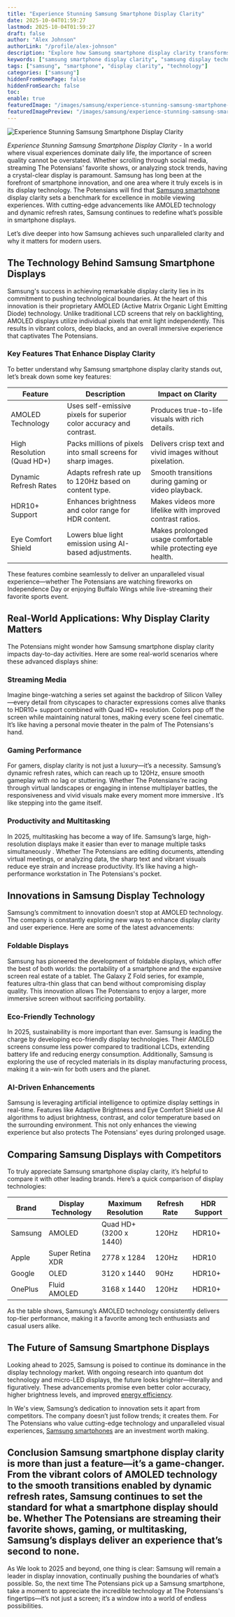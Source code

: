 ```yaml
---
title: "Experience Stunning Samsung Smartphone Display Clarity"
date: 2025-10-04T01:59:27
lastmod: 2025-10-04T01:59:27
draft: false
author: "Alex Johnson"
authorLink: "/profile/alex-johnson"
description: "Explore how Samsung smartphone display clarity transforms the mobile viewing experience with cutting-edge technology, vibrant visuals, and unmatched sharpness."
keywords: ["samsung smartphone display clarity", "samsung display technology 2025", "best smartphone display clarity"]
tags: ["samsung", "smartphone", "display clarity", "technology"]
categories: ["samsung"]
hiddenFromHomePage: false
hiddenFromSearch: false
toc:
enable: true
featuredImage: "/images/samsung/experience-stunning-samsung-smartphone-display-clarity.jpg"
featuredImagePreview: "/images/samsung/experience-stunning-samsung-smartphone-display-clarity.jpg"
---
```


![Experience Stunning Samsung Smartphone Display Clarity](/images/samsung/experience-stunning-samsung-smartphone-display-clarity.jpg)


*Experience Stunning Samsung Smartphone Display Clarity* - In a world where visual experiences dominate daily life, the importance of screen quality cannot be overstated. Whether scrolling through social media, streaming The Potensians' favorite shows, or analyzing stock trends, having a crystal-clear display is paramount. Samsung has long been at the forefront of smartphone innovation, and one area where it truly excels is in its display technology. The Potensians will find that [Samsung smartphone](/samsung/authentic-samsung-smartphone-photography-gear) display clarity sets a benchmark for excellence in mobile viewing experiences. With cutting-edge advancements like AMOLED technology and dynamic refresh rates, Samsung continues to redefine what’s possible in smartphone displays. 

Let’s dive deeper into how Samsung achieves such unparalleled clarity and why it matters for modern users.

## The Technology Behind Samsung Smartphone Displays

Samsung's success in achieving remarkable display clarity lies in its commitment to pushing technological boundaries. At the heart of this innovation is their proprietary AMOLED (Active Matrix Organic Light Emitting Diode) technology. Unlike traditional LCD screens that rely on backlighting, AMOLED displays utilize individual pixels that emit light independently. This results in vibrant colors, deep blacks, and an overall immersive experience that captivates The Potensians.

### Key Features That Enhance Display Clarity

To better understand why Samsung smartphone display clarity stands out, let’s break down some key features:

<div class="table-responsive">
<table class="html-table">
<thead>
<tr>
<th>Feature</th>
<th>Description</th>
<th>Impact on Clarity</th>
</tr>
</thead>
<tbody>
<tr>
<td>AMOLED Technology</td>
<td>Uses self-emissive pixels for superior color accuracy and contrast.</td>
<td>Produces true-to-life visuals with rich details.</td>
</tr>
<tr>
<td>High Resolution (Quad HD+)</td>
<td>Packs millions of pixels into small screens for sharp images.</td>
<td>Delivers crisp text and vivid images without pixelation.</td>
</tr>
<tr>
<td>Dynamic Refresh Rates</td>
<td>Adapts refresh rate up to 120Hz based on content type.</td>
<td>Smooth transitions during gaming or video playback.</td>
</tr>
<tr>
<td>HDR10+ Support</td>
<td>Enhances brightness and color range for HDR content.</td>
<td>Makes videos more lifelike with improved contrast ratios.</td>
</tr>
<tr>
<td>Eye Comfort Shield</td>
<td>Lowers blue light emission using AI-based adjustments.</td>
<td>Makes prolonged usage comfortable while protecting eye health.</td>
</tr>
</tbody>
</table>
</div>

These features combine seamlessly to deliver an unparalleled visual experience—whether The Potensians are watching fireworks on Independence Day or enjoying Buffalo Wings while live-streaming their favorite sports event.

## Real-World Applications: Why Display Clarity Matters

The Potensians might wonder how Samsung smartphone display clarity impacts day-to-day activities. Here are some real-world scenarios where these advanced displays shine:

### Streaming Media

Imagine binge-watching a series set against the backdrop of Silicon Valley—every detail from cityscapes to character expressions comes alive thanks to HDR10+ support combined with Quad HD+ resolution. Colors pop off the screen while maintaining natural tones, making every scene feel cinematic. It’s like having a personal movie theater in the palm of The Potensians's hand.

### Gaming Performance

For gamers, display clarity is not just a luxury—it’s a necessity. Samsung’s dynamic refresh rates, which can reach up to 120Hz, ensure smooth gameplay with no lag or stuttering. Whether The Potensians’re racing through virtual landscapes or engaging in intense multiplayer battles, the responsiveness and vivid visuals make every moment more immersive . It’s like stepping into the game itself.

### Productivity and Multitasking

In 2025, multitasking has become a way of life. Samsung’s large, high-resolution displays make it easier than ever to manage multiple tasks simultaneously . Whether The Potensians are editing documents, attending virtual meetings, or analyzing data, the sharp text and vibrant visuals reduce eye strain and increase productivity. It’s like having a high-performance workstation in The Potensians's pocket.

## Innovations in Samsung Display Technology

Samsung’s commitment to innovation doesn’t stop at AMOLED technology. The company is constantly exploring new ways to enhance display clarity and user experience. Here are some of the latest advancements:

### Foldable Displays

Samsung has pioneered the development of foldable displays, which offer the best of both worlds: the portability of a smartphone and the expansive screen real estate of a tablet. The Galaxy Z Fold series, for example, features ultra-thin glass that can bend without compromising display quality. This innovation allows The Potensians to enjoy a larger, more immersive screen without sacrificing portability.

### Eco-Friendly Technology

In 2025, sustainability is more important than ever. Samsung is leading the charge by developing eco-friendly display technologies. Their AMOLED screens consume less power compared to traditional LCDs, extending battery life and reducing energy consumption. Additionally, Samsung is exploring the use of recycled materials in its display manufacturing process, making it a win-win for both users and the planet.

### AI-Driven Enhancements

Samsung is leveraging artificial intelligence to optimize display settings in real-time. Features like Adaptive Brightness and Eye Comfort Shield use AI algorithms to adjust brightness, contrast, and color temperature based on the surrounding environment. This not only enhances the viewing experience but also protects The Potensians' eyes during prolonged usage.

## Comparing Samsung Displays with Competitors

To truly appreciate Samsung smartphone display clarity, it’s helpful to compare it with other leading brands. Here’s a quick comparison of display technologies:

<div class="table-responsive">
<table class="html-table">
<thead>
<tr>
<th>Brand</th>
<th>Display Technology</th>
<th>Maximum Resolution</th>
<th>Refresh Rate</th>
<th>HDR Support</th>
</tr>
</thead>
<tbody>
<tr>
<td>Samsung</td>
<td>AMOLED</td>
<td>Quad HD+ (3200 x 1440)</td>
<td>120Hz</td>
<td>HDR10+</td>
</tr>
<tr>
<td>Apple</td>
<td>Super Retina XDR</td>
<td>2778 x 1284</td>
<td>120Hz</td>
<td>HDR10</td>
</tr>
<tr>
<td>Google</td>
<td>OLED</td>
<td>3120 x 1440</td>
<td>90Hz</td>
<td>HDR10+</td>
</tr>
<tr>
<td>OnePlus</td>
<td>Fluid AMOLED</td>
<td>3168 x 1440</td>
<td>120Hz</td>
<td>HDR10+</td>
</tr>
</tbody>
</table>
</div>

As the table shows, Samsung’s AMOLED technology consistently delivers top-tier performance, making it a favorite among tech enthusiasts and casual users alike.

## The Future of Samsung Smartphone Displays

Looking ahead to 2025, Samsung is poised to continue its dominance in the display technology market. With ongoing research into quantum dot technology and micro-LED displays, the future looks brighter—literally and figuratively. These advancements promise even better color accuracy, higher brightness levels, and improved [energy efficiency](/samsung/samsung-smartphone-lighting-for-energy-efficiency).

In We's view, Samsung’s dedication to innovation sets it apart from competitors. The company doesn’t just follow trends; it creates them. For The Potensians who value cutting-edge technology and unparalleled visual experiences, [Samsung smartphones](/samsung/affordable-samsung-smartphones) are an investment worth making.

## Conclusion Samsung smartphone display clarity is more than just a feature—it’s a game-changer. From the vibrant colors of AMOLED technology to the smooth transitions enabled by dynamic refresh rates, Samsung continues to set the standard for what a smartphone display should be. Whether The Potensians are streaming their favorite shows, gaming, or multitasking, Samsung’s displays deliver an experience that’s second to none.

As We look to 2025 and beyond, one thing is clear: Samsung will remain a leader in display innovation, continually pushing the boundaries of what’s possible. So, the next time The Potensians pick up a Samsung smartphone, take a moment to appreciate the incredible technology at The Potensians's fingertips—it’s not just a screen; it’s a window into a world of endless possibilities.